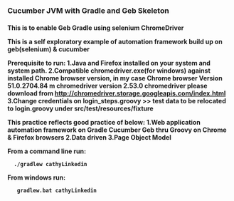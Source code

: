 <h3>Cucumber JVM with Gradle and Geb Skeleton</h3>
<h4>This is to enable Geb Gradle using selenium ChromeDriver

This is a self exploratory example of automation framework build up on geb(selenium) & cucumber

Prerequisite to run:
1.Java and Firefox installed on your system and system path.
2.Compatible chromedriver.exe(for windows) against installed Chrome browser version, in my case
      Chrome browser Version 51.0.2704.84 m
      chromedriver version 2.53.0
chromedriver please download from http://chromedriver.storage.googleapis.com/index.html
3.Change credentials on login_steps.groovy >> test data to be relocated to login.groovy under src/test/resources/fixture

This practice reflects good practice of below:
1.Web application automation framework on Gradle Cucumber Geb thru Groovy on Chrome & Firefox browsers
2.Data driven
3.Page Object Model

From a command line run:
```
  ./gradlew cathyLinkedin
```
From windows run:
```
   gradlew.bat cathyLinkedin
```
